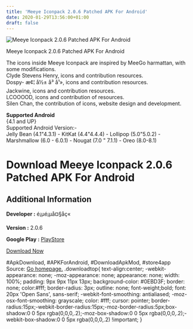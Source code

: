 ```yaml
---
title: 'Meeye Iconpack 2.0.6 Patched APK For Android'
date: 2020-01-29T13:56:00+01:00
draft: false
---
```


![Meeye Iconpack 2.0.6 Patched APK For Android](https://i0.wp.com/apkhome.net/wp-content/uploads/2018/12/Meeye-Iconpack-2.0.6.png "Meeye Iconpack 2.0.6 Patched APK For Android")

  

Meeye Iconpack 2.0.6 Patched APK For Android

The icons inside Meeye Iconpack are inspired by MeeGo harmattan, with some modifications.  
Clyde Stevens Henry, icons and contribution resources.  
Dospy- æ¢¦ å½± å³ å¹», icons and contribution resources.  
Jackwine, icons and contribution resources.  
LCOOOOD, icons and contribution of resources.  
Silen Chan, the contribution of icons, website design and development.

**Supported Android**  
{4.1 and UP}  
Supported Android Version:-  
Jelly Bean (4.1"4.3.1) - KitKat (4.4"4.4.4) - Lollipop (5.0"5.0.2) - Marshmallow (6.0 - 6.0.1) - Nougat (7.0 " 7.1.1) - Oreo (8.0-8.1)

Download Meeye Iconpack 2.0.6 Patched APK For Android
=====================================================

Additional Information
----------------------

**Developer :** é¡µé¡µå¤§åç«

**Version :** 2.0.6

**Google Play :** [PlayStore](https://play.google.com/store/apps/details?id=com.yeyebbc.play.meeye.iconpack)

  

[Download Now](https://store4app.co/post/meeye-iconpack-2-0-6-patched-apk-for-android_1573671306)

  
#ApkDownload, #APKForAndroid, #DownloadApkMod, #store4app  
Source: [Go homepage.](https://store4app.co/post/meeye-iconpack-2-0-6-patched-apk-for-android_1573671306) .downloadtop{ text-align:center; -webkit-appearance: none; -moz-appearance: none; appearance: none; width: 100%; padding: 9px 9px 11px 13px; background-color: #0EBD3F; border: none; color:#fff; border-radius: 3px; outline: none; font-weight;bold; font: 20px 'Open Sans', sans-serif; -webkit-font-smoothing: antialiased; -moz-osx-font-smoothing: grayscale; color: #fff; cursor: pointer; border-radius:15px;-webkit-border-radius:15px;-moz-border-radius:5px;box-shadow:0 0 5px rgba(0,0,0,.2);-moz-box-shadow:0 0 5px rgba(0,0,0,.2);-webkit-box-shadow:0 0 5px rgba(0,0,0,.2) !important; }